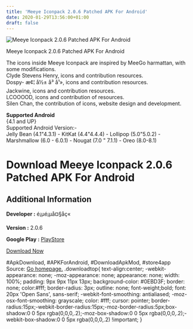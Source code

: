 ```yaml
---
title: 'Meeye Iconpack 2.0.6 Patched APK For Android'
date: 2020-01-29T13:56:00+01:00
draft: false
---
```


![Meeye Iconpack 2.0.6 Patched APK For Android](https://i0.wp.com/apkhome.net/wp-content/uploads/2018/12/Meeye-Iconpack-2.0.6.png "Meeye Iconpack 2.0.6 Patched APK For Android")

  

Meeye Iconpack 2.0.6 Patched APK For Android

The icons inside Meeye Iconpack are inspired by MeeGo harmattan, with some modifications.  
Clyde Stevens Henry, icons and contribution resources.  
Dospy- æ¢¦ å½± å³ å¹», icons and contribution resources.  
Jackwine, icons and contribution resources.  
LCOOOOD, icons and contribution of resources.  
Silen Chan, the contribution of icons, website design and development.

**Supported Android**  
{4.1 and UP}  
Supported Android Version:-  
Jelly Bean (4.1"4.3.1) - KitKat (4.4"4.4.4) - Lollipop (5.0"5.0.2) - Marshmallow (6.0 - 6.0.1) - Nougat (7.0 " 7.1.1) - Oreo (8.0-8.1)

Download Meeye Iconpack 2.0.6 Patched APK For Android
=====================================================

Additional Information
----------------------

**Developer :** é¡µé¡µå¤§åç«

**Version :** 2.0.6

**Google Play :** [PlayStore](https://play.google.com/store/apps/details?id=com.yeyebbc.play.meeye.iconpack)

  

[Download Now](https://store4app.co/post/meeye-iconpack-2-0-6-patched-apk-for-android_1573671306)

  
#ApkDownload, #APKForAndroid, #DownloadApkMod, #store4app  
Source: [Go homepage.](https://store4app.co/post/meeye-iconpack-2-0-6-patched-apk-for-android_1573671306) .downloadtop{ text-align:center; -webkit-appearance: none; -moz-appearance: none; appearance: none; width: 100%; padding: 9px 9px 11px 13px; background-color: #0EBD3F; border: none; color:#fff; border-radius: 3px; outline: none; font-weight;bold; font: 20px 'Open Sans', sans-serif; -webkit-font-smoothing: antialiased; -moz-osx-font-smoothing: grayscale; color: #fff; cursor: pointer; border-radius:15px;-webkit-border-radius:15px;-moz-border-radius:5px;box-shadow:0 0 5px rgba(0,0,0,.2);-moz-box-shadow:0 0 5px rgba(0,0,0,.2);-webkit-box-shadow:0 0 5px rgba(0,0,0,.2) !important; }